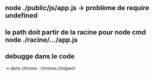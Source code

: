 ## node ./public/js/app.js   → problème de require undefined

## le path doit partir de la racine pour node cmd node ./racine/.../app.js

## debugge dans le code

  -> dans chrome :   chrome://inspect

  


